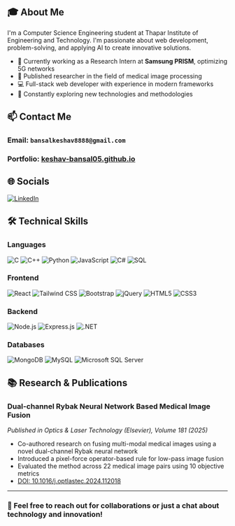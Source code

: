 ## 🎓 About Me

I'm a Computer Science Engineering student at Thapar Institute of Engineering and Technology. I'm passionate about web development, problem-solving, and applying AI to create innovative solutions.

- 🔭 Currently working as a Research Intern at **Samsung PRISM**, optimizing 5G networks
- 🌱 Published researcher in the field of medical image processing
- 💻 Full-stack web developer with experience in modern frameworks
- 🚀 Constantly exploring new technologies and methodologies

## 📫 Contact Me

### **Email:** **`bansalkeshav8888@gmail.com`**

### **Portfolio:** **[keshav-bansal05.github.io](https://keshav-bansal05.github.io)**

## 🌐 Socials

[![LinkedIn](https://img.shields.io/badge/LINKEDIN-0077B5?style=for-the-badge&logo=linkedin&logoColor=white)](https://www.linkedin.com/in/keshavbansal06/)

## 🛠️ Technical Skills

### Languages

![C](https://img.shields.io/badge/C-00599C?style=for-the-badge&logo=c&logoColor=white)
![C++](https://img.shields.io/badge/C%2B%2B-00599C?style=for-the-badge&logo=c%2B%2B&logoColor=white)
![Python](https://img.shields.io/badge/Python-3776AB?style=for-the-badge&logo=python&logoColor=white)
![JavaScript](https://img.shields.io/badge/JavaScript-F7DF1E?style=for-the-badge&logo=javascript&logoColor=black)
![C#](https://img.shields.io/badge/C%23-239120?style=for-the-badge&logo=c-sharp&logoColor=white)
![SQL](https://img.shields.io/badge/SQL-4479A1?style=for-the-badge&logo=mysql&logoColor=white)

### Frontend

![React](https://img.shields.io/badge/React-20232A?style=for-the-badge&logo=react&logoColor=61DAFB)
![Tailwind CSS](https://img.shields.io/badge/Tailwind_CSS-38B2AC?style=for-the-badge&logo=tailwind-css&logoColor=white)
![Bootstrap](https://img.shields.io/badge/Bootstrap-563D7C?style=for-the-badge&logo=bootstrap&logoColor=white)
![jQuery](https://img.shields.io/badge/jQuery-0769AD?style=for-the-badge&logo=jquery&logoColor=white)
![HTML5](https://img.shields.io/badge/HTML5-E34F26?style=for-the-badge&logo=html5&logoColor=white)
![CSS3](https://img.shields.io/badge/CSS3-1572B6?style=for-the-badge&logo=css3&logoColor=white)

### Backend

![Node.js](https://img.shields.io/badge/Node.js-43853D?style=for-the-badge&logo=node.js&logoColor=white)
![Express.js](https://img.shields.io/badge/Express.js-404D59?style=for-the-badge&logo=express&logoColor=white)
![.NET](https://img.shields.io/badge/.NET-5C2D91?style=for-the-badge&logo=.net&logoColor=white)

### Databases

![MongoDB](https://img.shields.io/badge/MongoDB-4EA94B?style=for-the-badge&logo=mongodb&logoColor=white)
![MySQL](https://img.shields.io/badge/MySQL-00000F?style=for-the-badge&logo=mysql&logoColor=white)
![Microsoft SQL Server](https://img.shields.io/badge/Microsoft_SQL_Server-CC2927?style=for-the-badge&logo=microsoft-sql-server&logoColor=white)

## 📚 Research & Publications

### Dual-channel Rybak Neural Network Based Medical Image Fusion

_Published in Optics & Laser Technology (Elsevier), Volume 181 (2025)_

- Co-authored research on fusing multi-modal medical images using a novel dual-channel Rybak neural network
- Introduced a pixel-force operator-based rule for low-pass image fusion
- Evaluated the method across 22 medical image pairs using 10 objective metrics
- [DOI: 10.1016/j.optlastec.2024.112018](https://doi.org/10.1016/j.optlastec.2024.112018)

<!-- ## ☕ Support Me

<a href="https://www.buymeacoffee.com/keshavbansal" target="_blank">
  <img src="https://cdn.buymeacoffee.com/buttons/v2/default-yellow.png" alt="Buy Me A Coffee" height="50px">
</a> -->

---

### 💬 Feel free to reach out for collaborations or just a chat about technology and innovation!
